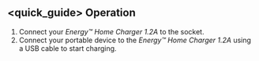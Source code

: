## <quick_guide> Operation

1. Connect your *Energy™ Home Charger 1.2A* to the socket.
2. Connect your portable device to the *Energy™ Home Charger 1.2A* using a USB cable to start
charging.
